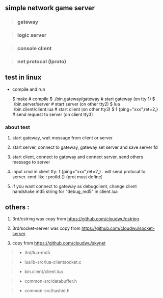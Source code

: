 
## simple network game server

> ### gateway

> ### logic server

> ### console client

> ### net protocal (lproto)


## test in linux

* compile and run


    $ make                          # compile
    $ ./bin.gateway/gateway         # start gateway (on tty 1)
    $ ./bin.server/server           # start server (on other tty2)
    $ lua ./bin.client/client.lua   # start client (on other tty3)
    $ 1 {ping="xxx",ret=2,}         # send request to server (on client tty3)


### about test

1. start gateway, wait message from client or server

2. start server, connect to gateway, gateway set server and save server fd

3. start client, connect to gateway and connect server, send others message to server

4. input cmd in client tty: 1 {ping="xxx",ret=2,} . will send protocal to server. cmd like : protId {} (prot must define)

5. if you want connect to gateway as debugclient, change client handshake md5 string for "debug_md5" in client.lua


## others :

1. 3rd/cstring was copy from https://github.com/cloudwu/cstring

2. 3rd/socket-server was copy from https://github.com/cloudwu/socket-server

3. copy from https://github.com/cloudwu/skynet

> * 3rd/lua-md5 

> * lualib-src/lua-clientsocket.c

> * bin.client/client.lua

> * common-src/databuffer.h 

> * common-src/hashid.h


